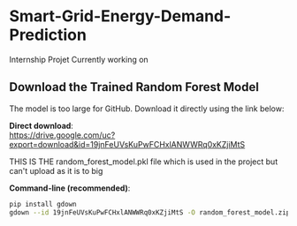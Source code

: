 # Smart-Grid-Energy-Demand-Prediction

Internship Projet Currently working on


##  Download the Trained Random Forest Model

The model is too large for GitHub. Download it directly using the link below:

**Direct download**:  
https://drive.google.com/uc?export=download&id=19jnFeUVsKuPwFCHxlANWWRq0xKZjiMtS

THIS IS THE random_forest_model.pkl file which is used in the project but can't upload as it is to big

**Command-line (recommended)**:
```bash
pip install gdown
gdown --id 19jnFeUVsKuPwFCHxlANWWRq0xKZjiMtS -O random_forest_model.zip
